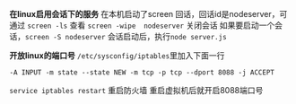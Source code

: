 **在linux启用会话下的服务**
在本机启动了screen 回话，回话id是nodeserver，可通过 `screen -ls` 查看
`screen -wipe  nodeserver` 关闭会话
如果要启动一个会话，`screen -S nodeserver`
会话启动后，执行`node server.js`

**开放linux的端口号**
`/etc/sysconfig/iptables`里加入下面一行

    -A INPUT -m state --state NEW -m tcp -p tcp --dport 8088 -j ACCEPT

`service iptables restart` 重启防火墙
重启虚拟机后就开启8088端口号
